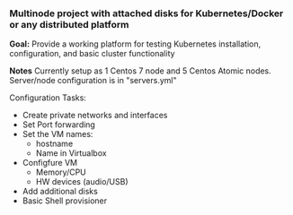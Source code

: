 ### Multinode project with attached disks for Kubernetes/Docker or any distributed platform

**Goal:**
Provide a working platform for testing Kubernetes installation, configuration, and basic cluster functionality

**Notes**
Currently setup as 1 Centos 7 node and 5 Centos Atomic nodes.
Server/node configuration is in "servers.yml"

Configuration Tasks:
* Create private networks and interfaces
* Set Port forwarding
* Set the VM names:
    * hostname
    * Name in Virtualbox
* Configfure VM
    * Memory/CPU
    * HW devices (audio/USB)
* Add additional disks
* Basic Shell provisioner
